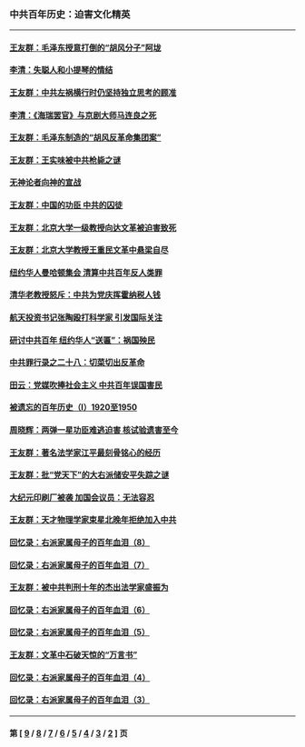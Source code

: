 ### 中共百年历史：迫害文化精英
---
#### [王友群：毛泽东授意打倒的“胡风分子”阿垅](../../pages/nf1176111/n13592541.md?03060430) 
#### [李清：失聪人和小提琴的情结](../../pages/nf1176111/n13459280.md?03060430) 
#### [王友群：中共左祸横行时仍坚持独立思考的顾准](../../pages/nf1176111/n13444722.md?03060430) 
#### [李清：《海瑞罢官》与京剧大师马连良之死](../../pages/nf1176111/n13412316.md?03060430) 
#### [王友群：毛泽东制造的“胡风反革命集团案”](../../pages/nf1176111/n13324909.md?03060430) 
#### [王友群：王实味被中共枪毙之谜](../../pages/nf1176111/n13307502.md?03060430) 
#### [无神论者向神的宣战](../../pages/nf1176111/n13281535.md?03060430) 
#### [王友群：中国的功臣 中共的囚徒](../../pages/nf1176111/n13291790.md?03060430) 
#### [王友群：北京大学一级教授向达文革被迫害致死](../../pages/nf1176111/n13150966.md?03060430) 
#### [王友群：北京大学教授王重民文革中悬梁自尽](../../pages/nf1176111/n13084645.md?03060430) 
#### [纽约华人曼哈顿集会 清算中共百年反人类罪](../../pages/nf1176111/n13084157.md?03060430) 
#### [清华老教授怒斥：中共为党庆挥霍纳税人钱](../../pages/nf1176111/n13071430.md?03060430) 
#### [航天投资书记张陶殴打科学家 引发国际关注](../../pages/nf1176111/n13069132.md?03060430) 
#### [研讨中共百年 纽约华人“送匾”：祸国殃民](../../pages/nf1176111/n13057367.md?03060430) 
#### [中共罪行录之二十八：切菜切出反革命](../../pages/nf1176111/n13030600.md?03060430) 
#### [田云：党媒吹捧社会主义 中共百年误国害民](../../pages/nf1176111/n13006682.md?03060430) 
#### [被遗忘的百年历史（I）1920至1950](../../pages/nf1176111/n12986411.md?03060430) 
#### [周晓辉：两弹一星功臣难逃迫害 核试验遗害至今](../../pages/nf1176111/n12974997.md?03060430) 
#### [王友群：著名法学家江平最刻骨铭心的经历](../../pages/nf1176111/n12970787.md?03060430) 
#### [王友群：批“党天下”的大右派储安平失踪之谜](../../pages/nf1176111/n12954229.md?03060430) 
#### [大纪元印刷厂被袭 加国会议员：无法容忍](../../pages/nf1176111/n12883028.md?03060430) 
#### [王友群：天才物理学家束星北晚年拒绝加入中共](../../pages/nf1176111/n12792913.md?03060430) 
#### [回忆录：右派家属母子的百年血泪（8）](../../pages/nf1176111/n12706196.md?03060430) 
#### [回忆录：右派家属母子的百年血泪（7）](../../pages/nf1176111/n12706191.md?03060430) 
#### [王友群：被中共判刑十年的杰出法学家盛振为](../../pages/nf1176111/n12706141.md?03060430) 
#### [回忆录：右派家属母子的百年血泪（6）](../../pages/nf1176111/n12698863.md?03060430) 
#### [回忆录：右派家属母子的百年血泪（5）](../../pages/nf1176111/n12692515.md?03060430) 
#### [王友群：文革中石破天惊的“万言书”](../../pages/nf1176111/n12690994.md?03060430) 
#### [回忆录：右派家属母子的百年血泪（4）](../../pages/nf1176111/n12686410.md?03060430) 
#### [回忆录：右派家属母子的百年血泪（3）](../../pages/nf1176111/n12683820.md?03060430) 

---
#### 第 [ [9](./9.md?03060430) / [8](./8.md?03060430) / [7](./7.md?03060430) / [6](./6.md?03060430) / [5](./5.md?03060430) / [4](./4.md?03060430) / [3](./3.md?03060430) / [2](./2.md?03060430) ] 页
